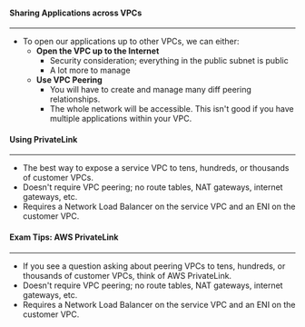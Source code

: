 #### Sharing Applications across VPCs

___

* To open our applications up to other VPCs, we can either:
    * **Open the VPC up to the Internet**
        * Security consideration; everything in the public subnet is public
        * A lot more to manage
    * **Use VPC Peering**
        * You will have to create and manage many diff peering relationships.
        * The whole network will be accessible. This isn't good if you have multiple applications within your VPC.

#### Using PrivateLink

___

* The best way to expose a service VPC to tens, hundreds, or thousands of customer VPCs.
* Doesn't require VPC peering; no route tables, NAT gateways, internet gateways, etc.
* Requires a Network Load Balancer on the service VPC and an ENI on the customer VPC.

#### Exam Tips: AWS PrivateLink

___

* If you see a question asking about peering VPCs to tens, hundreds, or thousands of customer VPCs, think of AWS
  PrivateLink.
* Doesn't require VPC peering; no route tables, NAT gateways, internet gateways, etc.
* Requires a Network Load Balancer on the service VPC and an ENI on the customer VPC.